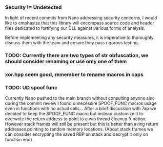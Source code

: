 ### Security != Undetected
In light of recent commits from Nano addressing security concerns, 
I would like to emphasize that this library will encompass source code and header files dedicated to 
fortifying our DLL against various forms of analysis.

Before implementing any security measures, it is imperative to thoroughly discuss them with 
the team and ensure they pass rigorous testing.


### TODO: Currently there are two types of str obfuscation, we should consider renaming or use only one of them
### xor.hpp seem good, remember to rename macros in caps


### TODO: UD spoof func
Currently Nano pushed to the main branch without consulting anyone also during the commit review I found 
unnecessire SPOOF_FUNC macros usage even in functions with no actual calls...
After a brief discussion with 7ap we decided to keep the SPOOF_FUNC macro but instead customize it to overwrite the return address 
to point to a win thread cleanup function. However stack frames will still be present but this is better than aving return addresses 
pointing to random memory locations.
(About stack frames we can consider encrypting the saved RBP on stack and decrypt it only on function end)